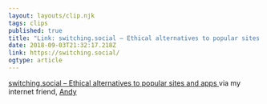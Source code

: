 ```yaml
---
layout: layouts/clip.njk 
tags: clips 
published: true 
title: "Link: switching.social – Ethical alternatives to popular sites and apps" 
date: 2018-09-03T21:32:17.218Z 
link: https://switching.social/ 
ogtype: article 
---
```

[ switching.social – Ethical alternatives to popular sites and apps ]( https://switching.social/ ) 
via my internet friend, [Andy](https://hankchizljaw.io/links/29/)

